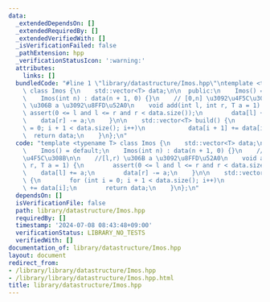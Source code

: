 ```yaml
---
data:
  _extendedDependsOn: []
  _extendedRequiredBy: []
  _extendedVerifiedWith: []
  _isVerificationFailed: false
  _pathExtension: hpp
  _verificationStatusIcon: ':warning:'
  attributes:
    links: []
  bundledCode: "#line 1 \"library/datastructure/Imos.hpp\"\ntemplate <typename T>\
    \ class Imos {\n    std::vector<T> data;\n\n  public:\n    Imos() = default;\n\
    \    Imos(int n) : data(n + 1, 0) {}\n    // [0,n] \u3092\u4F5C\u308B\n\n    //[l,r)\
    \ \u306B a \u3092\u8FFD\u52A0\n    void add(int l, int r, T a = 1) {\n       \
    \ assert(0 <= l and l <= r and r < data.size());\n        data[l] += a;\n    \
    \    data[r] -= a;\n    }\n\n    std::vector<T> build() {\n        for (int i\
    \ = 0; i + 1 < data.size(); i++)\n            data[i + 1] += data[i];\n      \
    \  return data;\n    }\n};\n"
  code: "template <typename T> class Imos {\n    std::vector<T> data;\n\n  public:\n\
    \    Imos() = default;\n    Imos(int n) : data(n + 1, 0) {}\n    // [0,n] \u3092\
    \u4F5C\u308B\n\n    //[l,r) \u306B a \u3092\u8FFD\u52A0\n    void add(int l, int\
    \ r, T a = 1) {\n        assert(0 <= l and l <= r and r < data.size());\n    \
    \    data[l] += a;\n        data[r] -= a;\n    }\n\n    std::vector<T> build()\
    \ {\n        for (int i = 0; i + 1 < data.size(); i++)\n            data[i + 1]\
    \ += data[i];\n        return data;\n    }\n};\n"
  dependsOn: []
  isVerificationFile: false
  path: library/datastructure/Imos.hpp
  requiredBy: []
  timestamp: '2024-07-08 08:43:48+09:00'
  verificationStatus: LIBRARY_NO_TESTS
  verifiedWith: []
documentation_of: library/datastructure/Imos.hpp
layout: document
redirect_from:
- /library/library/datastructure/Imos.hpp
- /library/library/datastructure/Imos.hpp.html
title: library/datastructure/Imos.hpp
---
```


